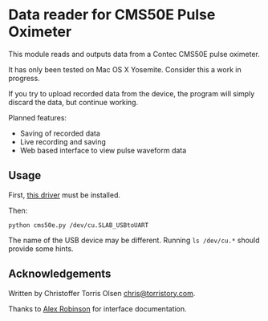 # Data reader for CMS50E Pulse Oximeter

This module reads and outputs data from a Contec CMS50E pulse oximeter.

It has only been tested on Mac OS X Yosemite. Consider this a work in progress.

If you try to upload recorded data from the device, the program will simply
discard the data, but continue working.

Planned features:
- Saving of recorded data
- Live recording and saving
- Web based interface to view pulse waveform data

## Usage

First, [this driver](http://www.silabs.com/products/mcu/pages/usbtouartbridgevcpdrivers.aspx)
must be installed.

Then:

`python cms50e.py /dev/cu.SLAB_USBtoUART`

The name of the USB device may be different. Running `ls /dev/cu.*` should
provide some hints.

## Acknowledgements

Written by Christoffer Torris Olsen <chris@torristory.com>.

Thanks to [Alex Robinson](http://www.tranzoa.net/~alex/blog/?p=371) for
interface documentation.

